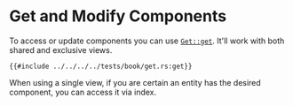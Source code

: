 # Get and Modify Components

To access or update components you can use [`Get::get`](https://docs.rs/shipyard/0.9/shipyard/trait.Get.html#tymethod.get). It'll work with both shared and exclusive views.

```rust, noplaypen
{{#include ../../../../tests/book/get.rs:get}}
```

When using a single view, if you are certain an entity has the desired component, you can access it via index.
